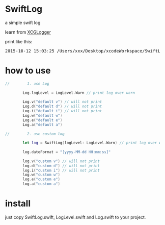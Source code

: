 # SwiftLog
a simple swift log

learn from [XCGLogger](https://github.com/DaveWoodCom/XCGLogger "XCGLogger")

print like this:

<pre>
2015-10-12 15:03:25 /Users/xxx/Desktop/xcodeWorkspace/SwiftLogDemo/SwiftLogDemo/ViewController.swift : viewDidLoad() : 36 : 15 Assert message log
</pre>

# how to use
``` swift
//        1. use Log
        
        Log.logLevel = LogLevel.Warn // print log over warn
        
        Log.v("default v") // will not print
        Log.d("default d") // will not print
        Log.i("default i") // will not print
        Log.w("default w")
        Log.e("default e")
        Log.a("default a")
        
//        2. use custom log
        
        let log = SwiftLog(logLevel: LogLevel.Warn) // print log over warn
        
        log.dateFormat = "[yyyy-MM-dd HH:mm:ss]"
        
        log.v("custom v") // will not print
        log.d("custom d") // will not print
        log.i("custom i") // will not print
        log.w("custom w")
        log.e("custom e")
        log.a("custom a")
```

# install
just copy SwiftLog.swift, LogLevel.swift and Log.swift to your project.
